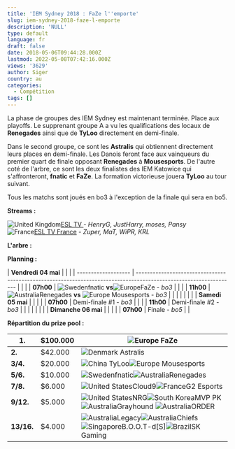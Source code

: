 ```yaml
---
title: 'IEM Sydney 2018 : FaZe l''emporte'
slug: iem-sydney-2018-faze-l-emporte
description: 'NULL'
type: default
language: fr
draft: false
date: 2018-05-06T09:44:28.000Z
lastmod: 2022-05-08T07:42:16.000Z
views: '3629'
author: Siger
country: au
categories:
  - Compétition
tags: []
---
```

La phase de groupes des IEM Sydney est maintenant terminée. Place aux playoffs. Le supprenant groupe A a vu les qualifications des locaux de **Renegades** ainsi que de **TyLoo** directement en demi-finale.  
  
Dans le second groupe, ce sont les **Astralis** qui obtiennent directement leurs places en demi-finale. Les Danois feront face aux vainqueurs du premier quart de finale opposant **Renegades** à **Mousesports**. De l'autre coté de l'arbre, ce sont les deux finalistes des IEM Katowice qui s'affronteront, **fnatic** et **FaZe**. La formation victorieuse jouera **TyLoo** au tour suivant.  
  
Tous les matchs sont joués en bo3 à l'exception de la finale qui sera en bo5.

**Streams :** 

![United Kingdom](/images/countries/gb.svg)⁠[ESL TV ](https://www.twitch.tv/esl%5Fcsgo)\- _HenryG, JustHarry, moses, Pansy_  
![France](/images/countries/fr.svg)⁠[ESL TV France](https://www.twitch.tv/esl%5Fcsgo%5Ffr) \- _Zuper, MaT, WiPR, KRL_

**L'arbre :**

**Planning :**

| **Vendredi 04 mai** |                                                                                                                   |  |
| ------------------- | ----------------------------------------------------------------------------------------------------------------- |  |
| | **07h00**         | ![Sweden](/images/countries/se.svg)⁠fnatic **vs**![Europe](/images/countries/eu.svg)⁠FaZe - _bo3_                 |  |
| | **11h00**         | ![Australia](/images/countries/au.svg)⁠Renegades **vs** ![Europe](/images/countries/eu.svg)⁠ ⁠Mousesports - _bo3_ |  |
| |                   |                                                                                                                   |  |
| **Samedi 05 mai**   |                                                                                                                   |  |
| | **07h00**         | Demi-finale #1 - _bo3_                                                                                            |  |
| | **11h00**         | Demi-finale #2 - _bo3_                                                                                            |  |
| |                   |                                                                                                                   |  |
| **Dimanche 06 mai** |                                                                                                                   |  |
| | **07h00**         | Finale - _bo5_                                                                                                    |  |

  
**Répartition du prize pool :**

| **1.**     | $100.000 | ![Europe](/images/countries/eu.svg)⁠ FaZe                                                                                                                                                    |
| ---------- | -------- | -------------------------------------------------------------------------------------------------------------------------------------------------------------------------------------------- |
| **2.**     | $42.000  | ![Denmark](/images/countries/dk.svg)⁠ Astralis                                                                                                                                               |
| **3/4.**   | $20.000  | ![China](/images/countries/cn.svg)⁠ TyLoo![Europe](/images/countries/eu.svg)⁠ Mousesports                                                                                                    |
| **5/6.**   | $10.000  | ![Sweden](/images/countries/se.svg)⁠fnatic![Australia](/images/countries/au.svg)⁠Renegades                                                                                                   |
| **7/8.**   | $6.000   | ![United States](/images/countries/us.svg)⁠Cloud9![France](/images/countries/fr.svg)⁠G2 Esports                                                                                              |
| **9/12.**  | $5.000   | ![United States](/images/countries/us.svg)⁠NRG![South Korea](/images/countries/kr.svg)⁠MVP PK![Australia](/images/countries/au.svg)⁠Grayhound ![Australia](/images/countries/au.svg)⁠ORDER   |
| **13/16.** | $4.000   | ![Australia](/images/countries/au.svg)⁠Legacy![Australia](/images/countries/au.svg)⁠Chiefs![Singapore](/images/countries/sg.svg)⁠B.O.O.T-d\[S\]![Brazil](/images/countries/br.svg)⁠SK Gaming |
  
  
